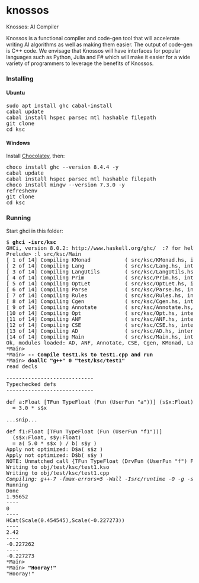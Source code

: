 # knossos

Knossos: AI Compiler

Knossos is a functional compiler and code-gen tool that will
accelerate writing AI algorithms as well as making them easier.  The
output of code-gen is C++ code. We envisage that Knossos will have
interfaces for popular languages such as Python, Julia and F# which
will make it easier for a wide variety of programmers to leverage the
benefits of Knossos.

### Installing

#### Ubuntu
<pre>
sudo apt install ghc cabal-install
cabal update
cabal install hspec parsec mtl hashable filepath
git clone <knossos repo>
cd ksc
</pre>

#### Windows
Install [Chocolatey](https://chocolatey.org/), then:
<pre>
choco install ghc --version 8.4.4 -y
cabal update
cabal install hspec parsec mtl hashable filepath
choco install mingw --version 7.3.0 -y
refreshenv
git clone <knossos repo>
cd ksc
</pre>

### Running

Start ghci in this folder:

<pre>
$ <b>ghci -isrc/ksc</b>
GHCi, version 8.0.2: http://www.haskell.org/ghc/  :? for help
Prelude> :l src/ksc/Main
[ 1 of 14] Compiling KMonad           ( src/ksc/KMonad.hs, interpreted )
[ 2 of 14] Compiling Lang             ( src/ksc/Lang.hs, interpreted )
[ 3 of 14] Compiling LangUtils        ( src/ksc/LangUtils.hs, interpreted )
[ 4 of 14] Compiling Prim             ( src/ksc/Prim.hs, interpreted )
[ 5 of 14] Compiling OptLet           ( src/ksc/OptLet.hs, interpreted )
[ 6 of 14] Compiling Parse            ( src/ksc/Parse.hs, interpreted )
[ 7 of 14] Compiling Rules            ( src/ksc/Rules.hs, interpreted )
[ 8 of 14] Compiling Cgen             ( src/ksc/Cgen.hs, interpreted )
[ 9 of 14] Compiling Annotate         ( src/ksc/Annotate.hs, interpreted )
[10 of 14] Compiling Opt              ( src/ksc/Opt.hs, interpreted )
[11 of 14] Compiling ANF              ( src/ksc/ANF.hs, interpreted )
[12 of 14] Compiling CSE              ( src/ksc/CSE.hs, interpreted )
[13 of 14] Compiling AD               ( src/ksc/AD.hs, interpreted )
[14 of 14] Compiling Main             ( src/ksc/Main.hs, interpreted )
Ok, modules loaded: AD, ANF, Annotate, CSE, Cgen, KMonad, Lang, LangUtils, Main, Opt, OptLet, Parse, Prim, Rules.
*Main> 
*Main> <b>-- Compile test1.ks to test1.cpp and run</b>
*Main> <b>doallC "g++" 0 "test/ksc/test1"</b>
read decls

----------------------------
Typechecked defs
----------------------------

def a:Float [TFun TypeFloat (Fun (UserFun "a"))] (s$x:Float)
  = 3.0 * s$x

...snip...

def f1:Float [TFun TypeFloat (Fun (UserFun "f1"))]
  (s$x:Float, s$y:Float)
  = a( 5.0 * s$x ) / b( s$y )
Apply not optimized: D$a( s$z )
Apply not optimized: D$b( s$y )
NOTE: Unmatched call {TFun TypeFloat (DrvFun (UserFun "f") Fwd)}
Writing to obj/test/ksc/test1.kso
Writing to obj/test/ksc/test1.cpp
<i>Compiling: g++-7 -fmax-errors=5 -Wall -Isrc/runtime -O -g -std=c++17 obj/test/ksc/test1.cpp -o obj/test/ksc/test1.exe</i>
Running
Done
1.95652
----
0
----
HCat(Scale(0.454545),Scale(-0.227273))
----
2.42
----
-0.227262
----
-0.227273
*Main>
*Main> <b>"Hooray!"</b>
"Hooray!"
</pre>

